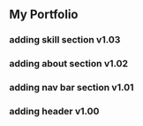 ## My Portfolio

### adding skill section v1.03

### adding about section v1.02

### adding nav bar section v1.01

### adding header v1.00
